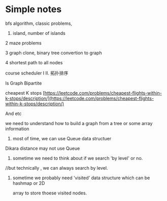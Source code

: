# Simple notes

bfs algorithm, classic problems,

1. island, number of islands

2 maze problems

3 graph clone, binary tree convertion to graph

4 shortest path to all nodes

course scheduler I II. 拓扑排序

Is Graph Bipartite

cheapest K stops [https://leetcode.com/problems/cheapest-flights-within-k-stops/description/](https://leetcode.com/problems/cheapest-flights-within-k-stops/description/)

And etc

we need to understand how to build a graph from a tree or some array information

1. most of time, we can use Queue data structuer

Dikara distance may not use Queue

1. sometime we need to think about if we search 'by level' or no.

//but technically , we can always search by level.

1. sometime we probably need 'visited' data structure which can be hashmap or 2D

   array to store thoese visited nodes.

